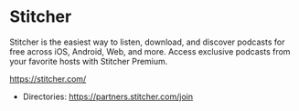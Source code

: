 # Stitcher
Stitcher is the easiest way to listen, download, and discover podcasts for free across iOS, Android, Web, and more. Access exclusive podcasts from your favorite hosts with Stitcher Premium.

https://stitcher.com/
* Directories: https://partners.stitcher.com/join
